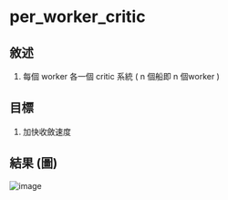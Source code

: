 # per_worker_critic
## 敘述
1. 每個 worker 各一個 critic 系統 ( n 個船即 n 個worker )


## 目標
1. 加快收斂速度


## 結果 (圖)
![image]()

